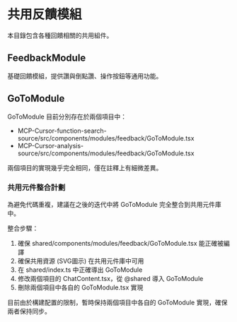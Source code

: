 # 共用反饋模組

本目錄包含各種回饋相關的共用組件。

## FeedbackModule

基礎回饋模組，提供讚與倒點讚、操作按鈕等通用功能。

## GoToModule

GoToModule 目前分別存在於兩個項目中：
- MCP-Cursor-function-search-source/src/components/modules/feedback/GoToModule.tsx
- MCP-Cursor-analysis-source/src/components/modules/feedback/GoToModule.tsx

兩個項目的實現幾乎完全相同，僅在註釋上有細微差異。

### 共用元件整合計劃

為避免代碼重複，建議在之後的迭代中將 GoToModule 完全整合到共用元件庫中。

整合步驟：
1. 確保 shared/components/modules/feedback/GoToModule.tsx 能正確被編譯
2. 確保共用資源 (SVG圖示) 在共用元件庫中可用
3. 在 shared/index.ts 中正確導出 GoToModule
4. 修改兩個項目的 ChatContent.tsx，從 @shared 導入 GoToModule
5. 刪除兩個項目中各自的 GoToModule.tsx 實現

目前由於構建配置的限制，暫時保持兩個項目中各自的 GoToModule 實現，確保兩者保持同步。